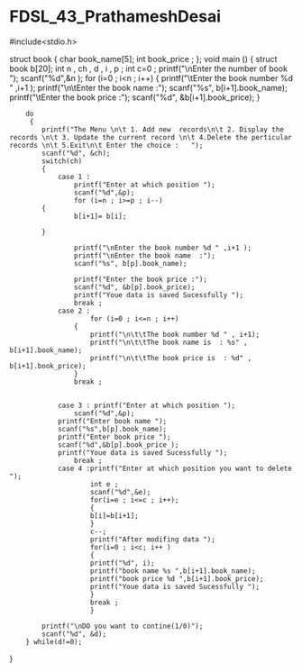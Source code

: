 # FDSL_43_PrathameshDesai
#include<stdio.h>

struct book 
{
 	char book_name[5];
 	int  book_price  ;
};
 void  main ()
 {
 	struct book b[20];
 	int n , ch  , d  , i , p   ; 
 	int c=0 ;
 	printf("\nEnter the  number of book ");
					scanf("%d",&n );
					for (i=0 ; i<n ; i++)
					{
						printf("\tEnter the book number %d " ,i+1 );
						printf("\n\tEnter the book name  :");
						scanf("%s", b[i+1].book_name);
						printf("\tEnter the book price :");
						scanf("%d", &b[i+1].book_price);
					}
 	
 		do
 		 {
 		 	printf("The Menu \n\t 1. Add new  records\n\t 2. Display the records \n\t 3. Update the current record \n\t 4.Delete the perticular records \n\t 5.Exit\n\t Enter the choice :   ");
 		 	scanf("%d", &ch);
 		 	switch(ch)
 		 	{
 		 		case 1 : 
 		 			printf("Enter at which position ");
  					scanf("%d",&p); 
  					for (i=n ; i>=p ; i--)
  			{
  					b[i+1]= b[i];
  		
			}
			
  					printf("\nEnter the book number %d " ,i+1 );
					printf("\nEnter the book name  :");
					scanf("%s", b[p].book_name);
	
					printf("Enter the book price :");
					scanf("%d", &b[p].book_price);
					printf("Youe data is saved Sucessfully ");
					break ; 
				case 2 :
						for (i=0 ; i<=n ; i++)
					{
						printf("\n\t\tThe book number %d " , i+1);
						printf("\n\t\tThe book name is  : %s" , b[i+1].book_name);
						printf("\n\t\tThe book price is  : %d" , b[i+1].book_price);
					}
					break ; 
					
					
				case 3 : printf("Enter at which position ");
  					scanf("%d",&p); 
  				printf("Enter book name ");
  				scanf("%s",b[p].book_name);
  				printf("Enter book price ");
  				scanf("%d",&b[p].book_price );
  				printf("Youe data is saved Sucessfully ");
  				 	break ; 
  				case 4 :printf("Enter at which position you want to delete ");
  						int e ; 
  						scanf("%d",&e);
  						for(i=e ; i<=c ; i++);
  						{
  						b[i]=b[i+1];
  						}
  						c--;
  						printf("After modifing data ");
  						for(i=0 ; i<c; i++ )
  						{
  						printf("%d", i);
  						printf("book name %s ",b[i+1].book_name);
  						printf("book price %d ",b[i+1].book_price);
  						printf("Youe data is saved Sucessfully ");
  						}
  						break ;
  						}
  						
 		 	printf("\nDO you want to contine(1/0)");
 		 	scanf("%d", &d); 
 		} while(d!=0);
                      
 }
 
